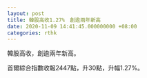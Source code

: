 ```yaml
---
layout: post
title: 韓股高收1.27%　創逾兩年新高
date: 2020-11-09 14:41:45.000000000 +08:00
categories: rthk
---
```


韓股高收，創逾兩年新高。

首爾綜合指數收報2447點，升30點，升幅1.27%。
